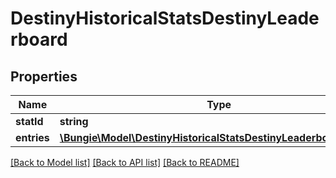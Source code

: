 # DestinyHistoricalStatsDestinyLeaderboard

## Properties
Name | Type | Description | Notes
------------ | ------------- | ------------- | -------------
**statId** | **string** |  | [optional] 
**entries** | [**\Bungie\Model\DestinyHistoricalStatsDestinyLeaderboardEntry[]**](DestinyHistoricalStatsDestinyLeaderboardEntry.md) |  | [optional] 

[[Back to Model list]](../README.md#documentation-for-models) [[Back to API list]](../README.md#documentation-for-api-endpoints) [[Back to README]](../README.md)


